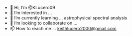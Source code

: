 - 👋 Hi, I’m @KLucero09
- 👀 I’m interested in ...
- 🌱 I’m currently learning ... astrophysical spectral analysis
- 💞️ I’m looking to collaborate on ...
- 📫 How to reach me ... keithlucero2000@gmail.com

<!---
KLucero09/KLucero09 is a ✨ special ✨ repository because its `README.md` (this file) appears on your GitHub profile.
You can click the Preview link to take a look at your changes.
--->
